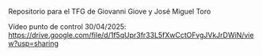 Repositorio para el TFG de Giovanni Giove y José Miguel Toro

Vídeo punto de control 30/04/2025:
https://drive.google.com/file/d/1f5qUpr3fr33L5fXwCctOFvgJVkJrDWiN/view?usp=sharing
